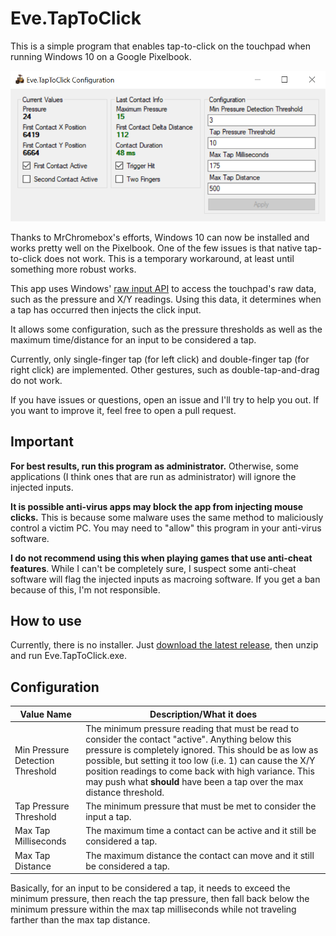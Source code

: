 # Eve.TapToClick
This is a simple program that enables tap-to-click on the touchpad when running Windows 10 on a Google Pixelbook.

<img src="Eve.TapToClick/ExampleScreenshot.png" width="600">

Thanks to MrChromebox's efforts, Windows 10 can now be installed and works pretty well on the Pixelbook. One of the few issues is that native tap-to-click does not work. This is a temporary workaround, at least until something more robust works.

This app uses Windows' [raw input API](https://docs.microsoft.com/en-us/windows/win32/inputdev/raw-input) to access the touchpad's raw data, such as the pressure and X/Y readings. Using this data, it determines when a tap has occurred then injects the click input.

It allows some configuration, such as the pressure thresholds as well as the maximum time/distance for an input to be considered a tap.

Currently, only single-finger tap (for left click) and double-finger tap (for right click) are implemented. Other gestures, such as double-tap-and-drag do not work.

If you have issues or questions, open an issue and I'll try to help you out. If you want to improve it, feel free to open a pull request.

## Important
**For best results, run this program as administrator.** Otherwise, some applications (I think ones that are run as administrator) will ignore the injected inputs.

**It is possible anti-virus apps may block the app from injecting mouse clicks.** This is because some malware uses the same method to maliciously control a victim PC. You may need to "allow" this program in your anti-virus software.

**I do not recommend using this when playing games that use anti-cheat features**. While I can't be completely sure, I suspect some anti-cheat software will flag the injected inputs as macroing software. If you get a ban because of this, I'm not responsible.

## How to use
Currently, there is no installer. Just [download the latest release](https://github.com/megabytefisher/Eve.TapToClick/releases), then unzip and run Eve.TapToClick.exe. 

## Configuration
Value Name | Description/What it does
--- | ---
Min Pressure Detection Threshold | The minimum pressure reading that must be read to consider the contact "active". Anything below this pressure is completely ignored. This should be as low as possible, but setting it too low (i.e. 1) can cause the X/Y position readings to come back with high variance. This may push what **should** have been a tap over the max distance threshold.
Tap Pressure Threshold | The minimum pressure that must be met to consider the input a tap.
Max Tap Milliseconds | The maximum time a contact can be active and it still be considered a tap.
Max Tap Distance | The maximum distance the contact can move and it still be considered a tap.

Basically, for an input to be considered a tap, it needs to exceed the minimum pressure, then reach the tap pressure, then fall back below the minimum pressure within the max tap milliseconds while not traveling farther than the max tap distance.
